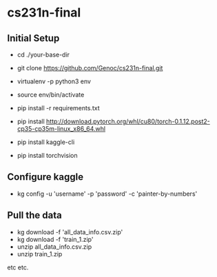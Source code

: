 # cs231n-final

## Initial Setup

- cd ./your-base-dir
- git clone https://github.com/Genoc/cs231n-final.git

- virtualenv -p python3 env
- source env/bin/activate
- pip install -r requirements.txt
- pip install http://download.pytorch.org/whl/cu80/torch-0.1.12.post2-cp35-cp35m-linux_x86_64.whl
- pip install kaggle-cli
- pip install torchvision


## Configure kaggle
- kg config -u 'username' -p 'password' -c 'painter-by-numbers'

## Pull the data
- kg download -f 'all_data_info.csv.zip'
- kg download -f 'train_1.zip'
- unzip all_data_info.csv.zip
- unzip train_1.zip


etc etc.

